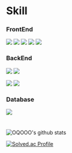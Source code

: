 

# Skill
### FrontEnd
<img src="https://img.shields.io/badge/html5-E34F26?style=for-the-badge&logo=html5&logoColor=white">  <img src="https://img.shields.io/badge/css3-1572B6?style=for-the-badge&logo=css3&logoColor=white"> <img src="https://img.shields.io/badge/javascript-F7DF1E?style=for-the-badge&logo=javascript&logoColor=white">  <img src="https://img.shields.io/badge/jquery-0769AD?style=for-the-badge&logo=jquery&logoColor=white"> 
<img src="https://img.shields.io/badge/bootstrap-7952B3?style=for-the-badge&logo=bootstrap&logoColor=white"> 

### BackEnd
<img src="https://img.shields.io/badge/java-007396?style=for-the-badge&logo=openjdk&logoColor=white"> <img src="https://img.shields.io/badge/Python-3776AB?style=for-the-badge&logo=Python&logoColor=white"> 

<img src="https://img.shields.io/badge/amazonaws-232F3E?style=for-the-badge&logo=amazonaws&logoColor=white"> 
<img src="https://img.shields.io/badge/spring-6DB33F?style=for-the-badge&logo=spring&logoColor=white"> 

### Database
<img src="https://img.shields.io/badge/oracle-DA291C?style=for-the-badge&logo=oracle&logoColor=white"> 

# 
![OQOOO's github stats](https://github-readme-stats.vercel.app/api?username=OQOOO&show_icons=true)


[![Solved.ac Profile](http://mazassumnida.wtf/api/v2/generate_badge?boj=bjid3007)](https://solved.ac/bjid3007/)
<!--
**OQOOO/OQOOO** is a ✨ _special_ ✨ repository because its `README.md` (this file) appears on your GitHub profile.
<img src="https://img.shields.io/badge/{내용}-{배경 색깔}?style={스타일}&logo={로고이름}&logoColor={로고 색깔}"/>

Here are some ideas to get you started:

- 🔭 I’m currently working on ...
- 🌱 I’m currently learning ...
- 👯 I’m looking to collaborate on ...
- 🤔 I’m looking for help with ...
- 💬 Ask me about ...
- 📫 How to reach me: ...
- 😄 Pronouns: ...
- ⚡ Fun fact: ...
-->
